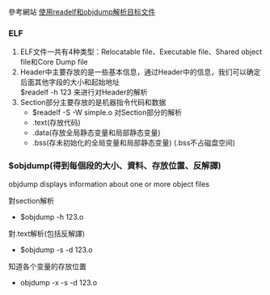 參考網站 [使用readelf和objdump解析目标文件](https://www.jianshu.com/p/863b279c941e)  

### ELF
1. ELF文件一共有4种类型：Relocatable file、Executable file、Shared object file和Core Dump file  
2. Header中主要存放的是一些基本信息，通过Header中的信息，我们可以确定后面其他字段的大小和起始地址  
  $readelf -h 123 来进行对Header的解析  
3. Section部分主要存放的是机器指令代码和数据  
    * $readelf -S -W simple.o 对Section部分的解析  
    * .text(存放代码)
    * .data(存放全局静态变量和局部静态变量)
    * .bss(存未初始化的全局变量和局部静态变量) (.bss不占磁盘空间)  
    
### $objdump(得到每個段的大小、資料、存放位置、反解譯)
objdump displays information about one or more object files  

對section解析  
  * $objdump -h 123.o  
  
對.text解析(包括反解譯)  
  * $objdump -s -d 123.o  
  
知道各个变量的存放位置  
  * objdump -x -s -d 123.o
